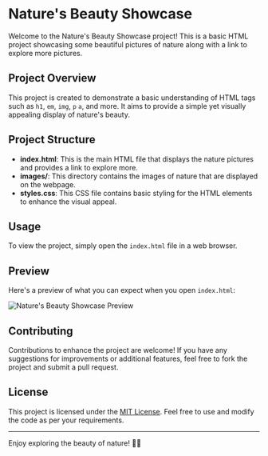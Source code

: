 # Nature's Beauty Showcase

Welcome to the Nature's Beauty Showcase project! This is a basic HTML project showcasing some beautiful pictures of nature along with a link to explore more pictures.

## Project Overview

This project is created to demonstrate a basic understanding of HTML tags such as `h1`, `em`, `img`, `p` `a`, and more. It aims to provide a simple yet visually appealing display of nature's beauty.

## Project Structure

- **index.html**: This is the main HTML file that displays the nature pictures and provides a link to explore more.
- **images/**: This directory contains the images of nature that are displayed on the webpage.
- **styles.css**: This CSS file contains basic styling for the HTML elements to enhance the visual appeal.

## Usage

To view the project, simply open the `index.html` file in a web browser.

## Preview

Here's a preview of what you can expect when you open `index.html`:

![Nature's Beauty Showcase Preview](preview.png)

## Contributing

Contributions to enhance the project are welcome! If you have any suggestions for improvements or additional features, feel free to fork the project and submit a pull request.

## License

This project is licensed under the [MIT License](LICENSE). Feel free to use and modify the code as per your requirements.

---

Enjoy exploring the beauty of nature! 🌿📸
